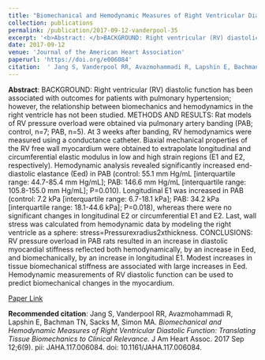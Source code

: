 ```yaml
--- 
title: "Biomechanical and Hemodynamic Measures of Right Ventricular Diastolic Function: Translating Tissue Biomechanics to Clinical Relevance." 
collection: publications 
permalink: /publication/2017-09-12-vanderpool-35 
excerpt: '<b>Abstract: </b>BACKGROUND: Right ventricular (RV) diastolic function has been associated with outcomes for patients with pulmonary hypertension; however, the relationship between biomechanics and hemodynamics in the right ventricle has not been studied. METHODS AND RESULTS: Rat models of RV pressure overload were obtained via pulmonary artery banding [...]' 
date: 2017-09-12 
venue: 'Journal of the American Heart Association' 
paperurl: 'https://doi.org/e006084' 
citation:  ' Jang S, Vanderpool RR, Avazmohammadi R, Lapshin E, Bachman TN, Sacks M, Simon MA. <i>Biomechanical and Hemodynamic Measures of Right Ventricular Diastolic Function: Translating Tissue Biomechanics to Clinical Relevance.</i> J Am Heart Assoc. 2017 Sep 12;6(9). pii: JAHA.117.006084. doi: 10.1161/JAHA.117.006084.' 
--- 
```

<b>Abstract</b>:  BACKGROUND: Right ventricular (RV) diastolic function has been associated with outcomes for patients with pulmonary hypertension; however, the relationship between biomechanics and hemodynamics in the right ventricle has not been studied. METHODS AND RESULTS: Rat models of RV pressure overload were obtained via pulmonary artery banding (PAB; control, n=7; PAB, n=5). At 3 weeks after banding, RV hemodynamics were measured using a conductance catheter. Biaxial mechanical properties of the RV free wall myocardium were obtained to extrapolate longitudinal and circumferential elastic modulus in low and high strain regions (E1 and E2, respectively). Hemodynamic analysis revealed significantly increased end-diastolic elastance (Eed) in PAB (control: 55.1 mm Hg/mL [interquartile range: 44.7-85.4 mm Hg/mL]; PAB: 146.6 mm Hg/mL [interquartile range: 105.8-155.0 mm Hg/mL]; P=0.010). Longitudinal E1 was increased in PAB (control: 7.2 kPa [interquartile range: 6.7-18.1 kPa]; PAB: 34.2 kPa [interquartile range: 18.1-44.6 kPa]; P=0.018), whereas there were no significant changes in longitudinal E2 or circumferential E1 and E2. Last, wall stress was calculated from hemodynamic data by modeling the right ventricle as a sphere: stress=Pressurexradius2xthickness. CONCLUSIONS: RV pressure overload in PAB rats resulted in an increase in diastolic myocardial stiffness reflected both hemodynamically, by an increase in Eed, and biomechanically, by an increase in longitudinal E1. Modest increases in tissue biomechanical stiffness are associated with large increases in Eed. Hemodynamic measurements of RV diastolic function can be used to predict biomechanical changes in the myocardium.  
 
[Paper Link](https://doi.org/e006084) 
 
<b>Recommended citation</b>:  Jang S, Vanderpool RR, Avazmohammadi R, Lapshin E, Bachman TN, Sacks M, Simon MA. <i>Biomechanical and Hemodynamic Measures of Right Ventricular Diastolic Function: Translating Tissue Biomechanics to Clinical Relevance.</i> J Am Heart Assoc. 2017 Sep 12;6(9). pii: JAHA.117.006084. doi: 10.1161/JAHA.117.006084. 
